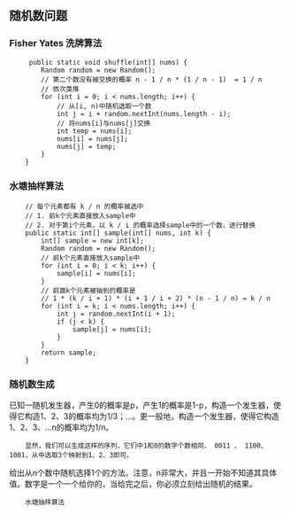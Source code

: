 ## 随机数问题
### Fisher Yates 洗牌算法
```
     public static void shuffle(int[] nums) {
        Random random = new Random();
        // 第二个数没有被交换的概率 n - 1 / n * (1 / n - 1)  = 1 / n
        // 依次类推
        for (int i = 0; i < nums.length; i++) {
            // 从[i, n)中随机选取一个数
            int j = i + random.nextInt(nums.length - i);
            // 将nums[i]与nums[j]交换
            int temp = nums[i];
            nums[i] = nums[j];
            nums[j] = temp;
        }
    }
```

### 水塘抽样算法
```
    // 每个元素都有 k / n 的概率被选中
    // 1. 前k个元素直接放入sample中
    // 2. 对于第i个元素，以 k / i 的概率选择sample中的一个数，进行替换
    public static int[] sample(int[] nums, int k) {
        int[] sample = new int[k];
        Random random = new Random();
        // 前k个元素直接放入sample中
        for (int i = 0; i < k; i++) {
            sample[i] = nums[i];
        }
        // 前面k个元素被抽到的概率是
        // 1 * (k / i + 1) * (i + 1 / i + 2) * (n - 1 / n) = k / n
        for (int i = k; i < nums.length; i++) {
            int j = random.nextInt(i + 1);
            if (j < k) {
                sample[j] = nums[i];
            }
        }
        return sample;
    }
```

### 随机数生成
已知一随机发生器，产生0的概率是p，产生1的概率是1-p，构造一个发生器，使得它构造1、2、3的概率均为1/3；…。更一般地，构造一个发生器，使得它构造1、2、3、…n的概率均为1/n。

```
    显然，我们可以生成这样的序列，它们中1和0的数字个数相同， 0011 、 1100、1001，从中选取3个映射到1、2、3即可。
```


给出从n个数中随机选择1个的方法。注意，n非常大，并且一开始不知道其具体值。数字是一个一个给你的，当给完之后，你必须立刻给出随机的结果。

```
    水塘抽样算法
```